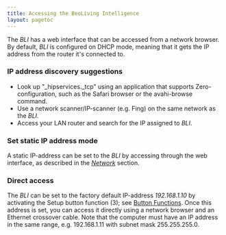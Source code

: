 ```yaml
---
title: Accessing the BeoLiving Intelligence
layout: pagetoc
---
```


The _BLI_ has a web interface that can be accessed from a network browser. By default, _BLI_ is configured on DHCP mode,
meaning that it gets the IP address from the router it's connected to.

### IP address discovery suggestions

- Look up "\_hipservices.\_tcp" using an application that supports Zero-configuration, such as the Safari browser or the avahi-browse command.
- Use a network scanner/IP-scanner (e.g. Fing) on the same network as the _BLI_.
- Access your LAN router and search for the IP assigned to _BLI_. 

### Set static IP address mode

A static IP-address can be set to the _BLI_ by accessing through the web interface, as described in the [*Network*](#network-conf) section.

### Direct access

The _BLI_ can be set to the factory default IP-address *192.168.1.10* by activating the Setup button function (3); see [Button Functions](/05-user_button). 
Once this address is set, you can access it directly using a network browser and an Ethernet crossover cable. Note that the computer must
have an IP address in the same range, e.g. 192.168.1.11 with subnet mask 255.255.255.0.

